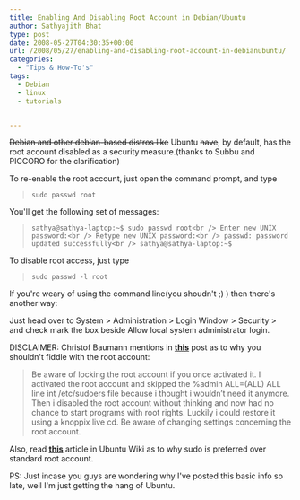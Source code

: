 ```yaml
---
title: Enabling And Disabling Root Account in Debian/Ubuntu
author: Sathyajith Bhat
type: post
date: 2008-05-27T04:30:35+00:00
url: /2008/05/27/enabling-and-disabling-root-account-in-debianubuntu/
categories:
  - "Tips & How-To's"
tags:
  - Debian
  - linux
  - tutorials


---
```

<span style="text-decoration: line-through;">Debian and other debian-based distros like</span> Ubuntu <span style="text-decoration: line-through;">have</span>, by default, has the root account disabled as a security measure.(thanks to Subbu and PICCORO for the clarification)

To re-enable the root account, just open the command prompt, and type

> `sudo passwd root`

You'll get the following set of messages:

> `sathya@sathya-laptop:~$ sudo passwd root<br />
Enter new UNIX password:<br />
Retype new UNIX password:<br />
passwd: password updated successfully<br />
sathya@sathya-laptop:~$`

To disable root access, just type

> `sudo passwd -l root`

If you're weary of using the command line(you shoudn't ;) ) then there's another way:
  
Just head over to System > Administration > Login Window > Security > and check mark the box beside Allow local system administrator login.

DISCLAIMER: Christof Baumann mentions in [**this**][1] post as to why you shouldn't fiddle with the root account:

> Be aware of locking the root account if you once activated it. I activated the root account and skipped the %admin ALL=(ALL) ALL line int /etc/sudoers file because i thought i wouldn’t need it anymore. Then i disabled the root account without thinking and now had no chance to start programs with root rights. Luckily i could restore it using a knoppix live cd. Be aware of changing settings concerning the root account.

Also, read [**this**][2] article in Ubuntu Wiki as to why sudo is preferred over standard root account.

PS: Just incase you guys are wondering why I've posted this basic info so late, well I'm just getting the hang of Ubuntu.

 [1]: https://www.ducea.com/2006/06/21/ubuntu-how-to-enable-the-root-account/
 [2]: https://help.ubuntu.com/community/RootSudo
